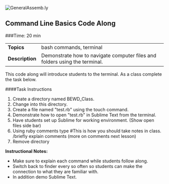 ![GeneralAssemb.ly](http://studio.generalassemb.ly/GA_Slide_Assets/Code_along_icon_md.png)

## Command Line Basics Code Along


###Time: 20 min

| | |
| ------------- |:-------------|
| __Topics__ | bash commands, terminal| 
| __Description__| Demonstrate how to navigate computer files and folders  using the terminal.|    
 
 This code along will introduce students to the terminal. As a class complete the task below.


####Task Instructions 
1. Create a directory named BEWD_Class. 
2. Change into this directory.
3. Create a file named "test.rb" using the touch command.
4. Demonstrate how to open "test.rb" in Sublime Text from the terminal.
5. Have students set up Sublime for working environment. (Show open files side bar)
6. Using ruby comments type #This is how you should take notes in class. /briefly explain comments (more on comments next lesson)
7. Remove directory



**Instructional Notes:**

-	Make sure to explain each command while students follow along.
-	Switch back to finder every so often so students can make the connection to what they are familiar with.
-	In addition demo Sublime Text.

